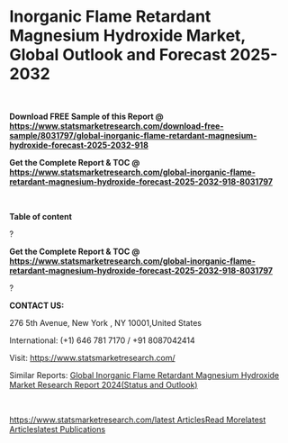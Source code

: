 <h1>Inorganic Flame Retardant Magnesium Hydroxide Market, Global Outlook and Forecast 2025-2032</h1><br/><p><strong>Download FREE Sample of this Report @ <a href="https://www.statsmarketresearch.com/download-free-sample/8031797/global-inorganic-flame-retardant-magnesium-hydroxide-forecast-2025-2032-918">https://www.statsmarketresearch.com/download-free-sample/8031797/global-inorganic-flame-retardant-magnesium-hydroxide-forecast-2025-2032-918</a></strong></p>
 
 
 
 <div><b>Get the Complete Report & TOC @ <a href="https://www.statsmarketresearch.com/global-inorganic-flame-retardant-magnesium-hydroxide-forecast-2025-2032-918-8031797">https://www.statsmarketresearch.com/global-inorganic-flame-retardant-magnesium-hydroxide-forecast-2025-2032-918-8031797</a></b></div>
 
 
 
 <p><br />
 
 <b>Table of content</b></p>
 
 
 
 <p>? </p>
 
 
 
 <div><b>Get the Complete Report & TOC @ <a href="https://www.statsmarketresearch.com/global-inorganic-flame-retardant-magnesium-hydroxide-forecast-2025-2032-918-8031797">https://www.statsmarketresearch.com/global-inorganic-flame-retardant-magnesium-hydroxide-forecast-2025-2032-918-8031797</a></b></div>
 
 
 
 <p>? </p>
 
 
 
 <p><b>CONTACT US:</b><br />
 
 276 5th Avenue, New York , NY 10001,United States<br />
 
 International: (+1) 646 781 7170 / +91 8087042414<br />
 
 Visit: <a href="https://www.statsmarketresearch.com/">https://www.statsmarketresearch.com/</a><br />
 
 Similar Reports: <a href="https://www.statsmarketresearch.com/global-inorganic-flame-retardant-magnesium-hydroxide-forecast-2025-2032-918-8031797">Global Inorganic Flame Retardant Magnesium Hydroxide Market Research Report 2024(Status and Outlook)</a><br />
 
 <br />
 
 <a href="https://gyeongbokgung.com">https://www.statsmarketresearch.com/</a><a href="https://hallyeomaritime.com">latest Articles</a><a href="https://jingwansa.com">Read More</a><a href="https://nguoiviet.jp/">latest Articles</a><a href="https://www.intelmarketresearch.com/">latest Publications</a></p>